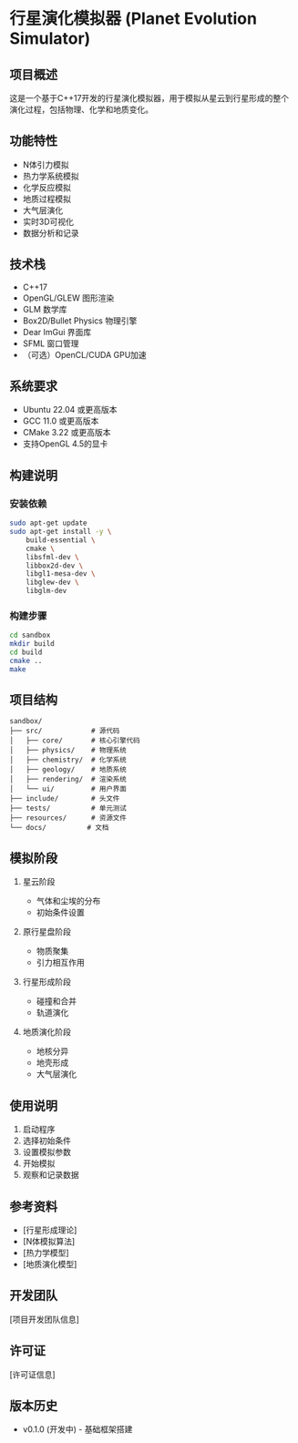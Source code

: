 # 行星演化模拟器 (Planet Evolution Simulator)

## 项目概述
这是一个基于C++17开发的行星演化模拟器，用于模拟从星云到行星形成的整个演化过程，包括物理、化学和地质变化。

## 功能特性
- N体引力模拟
- 热力学系统模拟
- 化学反应模拟
- 地质过程模拟
- 大气层演化
- 实时3D可视化
- 数据分析和记录

## 技术栈
- C++17
- OpenGL/GLEW 图形渲染
- GLM 数学库
- Box2D/Bullet Physics 物理引擎
- Dear ImGui 界面库
- SFML 窗口管理
- （可选）OpenCL/CUDA GPU加速

## 系统要求
- Ubuntu 22.04 或更高版本
- GCC 11.0 或更高版本
- CMake 3.22 或更高版本
- 支持OpenGL 4.5的显卡

## 构建说明

### 安装依赖
```bash
sudo apt-get update
sudo apt-get install -y \
    build-essential \
    cmake \
    libsfml-dev \
    libbox2d-dev \
    libgl1-mesa-dev \
    libglew-dev \
    libglm-dev
```

### 构建步骤
```bash
cd sandbox
mkdir build
cd build
cmake ..
make
```

## 项目结构
```
sandbox/
├── src/            # 源代码
│   ├── core/       # 核心引擎代码
│   ├── physics/    # 物理系统
│   ├── chemistry/  # 化学系统
│   ├── geology/    # 地质系统
│   ├── rendering/  # 渲染系统
│   └── ui/         # 用户界面
├── include/        # 头文件
├── tests/          # 单元测试
├── resources/      # 资源文件
└── docs/          # 文档
```

## 模拟阶段
1. 星云阶段
   - 气体和尘埃的分布
   - 初始条件设置
   
2. 原行星盘阶段
   - 物质聚集
   - 引力相互作用
   
3. 行星形成阶段
   - 碰撞和合并
   - 轨道演化
   
4. 地质演化阶段
   - 地核分异
   - 地壳形成
   - 大气层演化

## 使用说明
1. 启动程序
2. 选择初始条件
3. 设置模拟参数
4. 开始模拟
5. 观察和记录数据

## 参考资料
- [行星形成理论]
- [N体模拟算法]
- [热力学模型]
- [地质演化模型]

## 开发团队
[项目开发团队信息]

## 许可证
[许可证信息]

## 版本历史
- v0.1.0 (开发中) - 基础框架搭建 